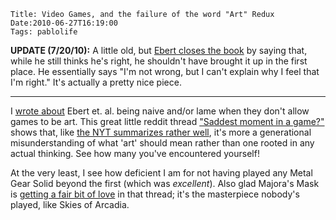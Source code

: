     Title: Video Games, and the failure of the word "Art" Redux
    Date:2010-06-27T16:19:00
    Tags: pablolife

**UPDATE (7/20/10):**  A little old, but [Ebert closes the book][1] by saying that, 
while he still thinks he's right, he shouldn't have brought it up in the first place. 
He essentially says "I'm not wrong, but I can't explain why I feel that I'm right." 
It's actually a pretty nice piece.

---

I [wrote about][2] Ebert et. al. being naive and/or lame when they don't allow
games to be art. This great little reddit thread ["Saddest moment in a
game?"][3] shows that, like [the NYT summarizes rather well][4], it's more a
generational misunderstanding of what 'art' should mean rather than one rooted
in any actual thinking. See how many you've encountered yourself!

At the very least, I see how deficient I am for not having played any Metal
Gear Solid beyond the first (which was _excellent_). Also glad Majora's Mask
is [getting a fair bit of love][5] in that thread; it's the masterpiece
nobody's played, like Skies of Arcadia.


   [1]: http://blogs.suntimes.com/ebert/2010/07/okay_kids_play_on_my_lawn.html
   [2]: http://www.morepaul.com/2010/04/video-games-and-failure-of-word-art.html
   [3]: http://www.reddit.com/r/gaming/comments/cjjht/saddest_moment_in_a_game/
   [4]: http://www.nytimes.com/2010/06/20/books/review/Suellentrop-t.html
   [5]: http://www.reddit.com/r/gaming/comments/cjjht/saddest_moment_in_a_game/c0t13eh

